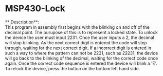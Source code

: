 # MSP430-Lock

**      Description**:     
                        This program in assembly first begins with the blinking
                        on and off of the decimal point. The purupose of this is
                        to represent a locked state. To unlock the device the user
                        must input 2231. Once the user inputs a 2, the decimal
                        will stop blinking. As the next correct digit is entered
                        the code will step through, waiting for the next correct
                        digit. If a incorrect digit is entered in such a way to 
                        where the pattern can not be 2231, such as 22231, the 
                        device will go back to the blinking of the decimal, waiting
                        for the correct code once again. Once the correct code
                        sequence is entered the device will blink a 'E'. To relock
                        the device, press the button on the bottom left hand side.
